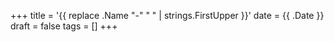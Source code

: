 +++
title = '{{ replace .Name "-" " " | strings.FirstUpper }}'
date = {{ .Date }}
draft = false
tags = []
+++
